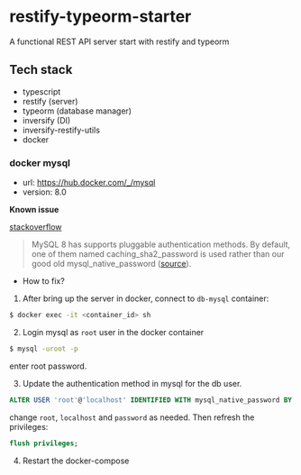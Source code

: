 # restify-typeorm-starter

A functional REST API server start with restify and typeorm

## Tech stack

- typescript
- restify (server)
- typeorm (database manager)
- inversify (DI)
- inversify-restify-utils
- docker

### docker mysql

- url: https://hub.docker.com/_/mysql
- version: 8.0

**Known issue**

[stackoverflow](https://stackoverflow.com/a/56509065/1219719)

> MySQL 8 has supports pluggable authentication methods. By default, one of them named caching_sha2_password is used rather than our good old mysql_native_password ([source](https://dev.mysql.com/doc/refman/8.0/en/caching-sha2-pluggable-authentication.html)).

- How to fix?

1. After bring up the server in docker, connect to `db-mysql` container:

```sh
$ docker exec -it <container_id> sh
```

2. Login mysql as `root` user in the docker container

```sh
$ mysql -uroot -p
```
enter root password.

3. Update the authentication method in mysql for the db user.

```sql
ALTER USER 'root'@'localhost' IDENTIFIED WITH mysql_native_password BY 'password';
```
change `root`, `localhost` and `password` as needed. Then refresh the privileges:
```sql
flush privileges;
```

4. Restart the docker-compose
